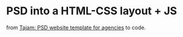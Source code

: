 
# PSD into a HTML-CSS layout + JS
from [Tajam: PSD website template for agencies](http://freebiesbug.com/psd-freebies/tajam-psd-website-template-for-agencies/) to code.
